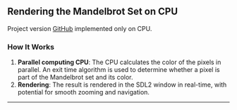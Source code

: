 ## Rendering the Mandelbrot Set on СPU
Project version [GitHub](https://github.com/Lostmindd/CudaMandelbrotSet) implemented only on CPU.
### How It Works
1. **Parallel computing CPU**: The CPU calculates the color of the pixels in parallel. An exit time algorithm is used to determine whether a pixel is part of the Mandelbrot set and its color.
2. **Rendering**: The result is rendered in the SDL2 window in real-time, with potential for smooth zooming and navigation.
---
